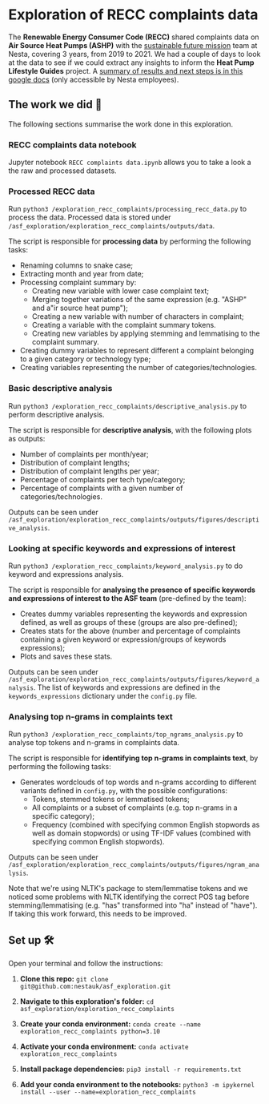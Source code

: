# Exploration of RECC complaints data

The **Renewable Energy Consumer Code (RECC)** shared complaints data on **Air Source Heat Pumps (ASHP)** with the [sustainable future mission](https://www.nesta.org.uk/sustainable-future/#:~:text=Our%20goal%20is%20to%20reduce,comes%20from%20low%2Dcarbon%20sources.) team at Nesta, covering 3 years, from 2019 to 2021. We had a couple of days to look at the data to see if we could extract any insights to inform the **Heat Pump Lifestyle Guides** project. A [summary of results and next steps is in this google docs](https://docs.google.com/document/d/1zfvDfTmx2PlMW8N5y6ori_JAMXN3I60IlZOq_4diisU/edit#) (only accessible by Nesta employees).

## The work we did 📝

The following sections summarise the work done in this exploration.

### RECC complaints data notebook

Jupyter notebook `RECC complaints data.ipynb` allows you to take a look a the raw and processed datasets.

### Processed RECC data

Run `python3 /exploration_recc_complaints/processing_recc_data.py` to process the data. Processed data is stored under `/asf_exploration/exploration_recc_complaints/outputs/data`.

The script is responsible for **processing data** by performing the following tasks:

- Renaming columns to snake case;
- Extracting month and year from date;
- Processing complaint summary by:
    - Creating new variable with lower case complaint text;
    - Merging together variations of the same expression (e.g. "ASHP" and a"ir source heat pump");
    - Creating a new variable with number of characters in complaint;
    - Creating a variable with the complaint summary tokens.
    - Creating new variables by applying stemming and lemmatising to the complaint summary.
- Creating dummy variables to represent different a complaint belonging to a given category or technology type;
- Creating variables representing the number of categories/technologies.


### Basic descriptive analysis

Run `python3 /exploration_recc_complaints/descriptive_analysis.py` to perform descriptive analysis.

The script is responsible for **descriptive analysis**, with the following plots as outputs:
- Number of complaints per month/year;
- Distribution of complaint lengths;
- Distribution of complaint lengths per year;
- Percentage of complaints per tech type/category;
- Percentage of complaints with a given number of categories/technologies.

Outputs can be seen under `/asf_exploration/exploration_recc_complaints/outputs/figures/descriptive_analysis`.

### Looking at specific keywords and expressions of interest

Run `python3 /exploration_recc_complaints/keyword_analysis.py` to do keyword and expressions analysis. 

The script is responsible for **analysing the presence of specific keywords and expressions of interest to the ASF team** (pre-defined by the team):

- Creates dummy variables representing the keywords and expression defined, as well as groups of these (groups are also pre-defined);
- Creates stats for the above (number and percentage of complaints containing a given keyword or expression/groups of keywords expressions);
- Plots and saves these stats.

Outputs can be seen under `/asf_exploration/exploration_recc_complaints/outputs/figures/keyword_analysis`. The list of keywords and expressions are defined in the `keywords_expressions` dictionary under the `config.py` file.

### Analysing top n-grams in complaints text

Run `python3 /exploration_recc_complaints/top_ngrams_analysis.py` to analyse top tokens and n-grams in complaints data.

The script is responsible for **identifying top n-grams in complaints text**, by performing the following tasks:

- Generates wordclouds of top words and n-grams according to different variants defined in `config.py`, with the possible configurations:
    - Tokens, stemmed tokens or lemmatised tokens;
    - All complaints or a subset of complaints (e.g. top n-grams in a specific category);
    - Frequency (combined with specifying common English stopwords as well as domain stopwords) or using TF-IDF values (combined with specifying common English stopwords).

Outputs can be seen under `/asf_exploration/exploration_recc_complaints/outputs/figures/ngram_analysis`.

Note that we're using NLTK's package to stem/lemmatise tokens and we noticed some problems with NLTK identifying the correct POS tag before stemming/lemmatising (e.g. "has" transformed into "ha" instead of "have"). If taking this work forward, this needs to be improved.

## Set up 🛠️
Open your terminal and follow the instructions:
1. **Clone this repo:** `git clone git@github.com:nestauk/asf_exploration.git`

2. **Navigate to this exploration's folder:** `cd asf_exploration/exploration_recc_complaints`

3. **Create your conda environment:** `conda create --name exploration_recc_complaints python=3.10`

4. **Activate your conda environment:** `conda activate exploration_recc_complaints`

5. **Install package dependencies:** `pip3 install -r requirements.txt`

6. **Add your conda environment to the notebooks:** `python3 -m ipykernel install --user --name=exploration_recc_complaints`